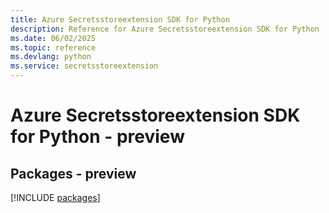 ```yaml
---
title: Azure Secretsstoreextension SDK for Python
description: Reference for Azure Secretsstoreextension SDK for Python
ms.date: 06/02/2025
ms.topic: reference
ms.devlang: python
ms.service: secretsstoreextension
---
```

# Azure Secretsstoreextension SDK for Python - preview
## Packages - preview
[!INCLUDE [packages](secretsstoreextension-index.md)]